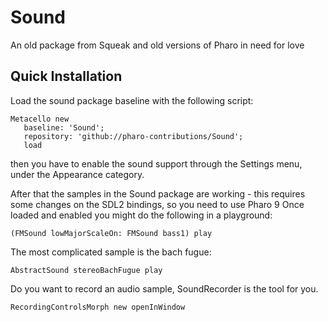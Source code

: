 # Sound
An old package from Squeak and old versions of Pharo in need for love

## Quick Installation

Load the sound package baseline with the following script: 

```Smalltalk
Metacello new
   baseline: 'Sound';
   repository: 'github://pharo-contributions/Sound';
   load
```

then you have to enable the sound support through the Settings menu, under the Appearance category.

After that the samples in the Sound package are working - this requires some changes on the SDL2 bindings, so you need to use Pharo 9
Once loaded and enabled you might do the following in a playground: 

```Smalltalk
(FMSound lowMajorScaleOn: FMSound bass1) play
```

The most complicated sample is the bach fugue: 

```Smalltalk
AbstractSound stereoBachFugue play
```

Do you want to record an audio sample, SoundRecorder is the tool for you.

```Smalltalk
RecordingControlsMorph new openInWindow
```
